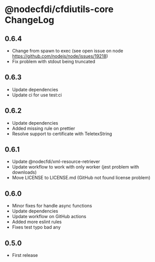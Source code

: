 # @nodecfdi/cfdiutils-core ChangeLog

## 0.6.4
- Change from spawn to exec (see open issue on node https://github.com/nodejs/node/issues/19218)
- Fix problem with stdout being truncated

## 0.6.3
- Update dependencies
- Update ci for use test:ci

## 0.6.2

- Update dependencies
- Added missing rule on prettier
- Resolve support to certificate with TeletexString

## 0.6.1

- Update @nodecfdi/xml-resource-retriever
- Update workflow to work with only worker (jest problem with downloads)
- Move LICENSE to LICENSE.md (GitHub not found license problem)

## 0.6.0

- Minor fixes for handle async functions
- Update dependencies
- Update workflow on GitHub actions
- Added more eslint rules
- Fixes test typo bad any

## 0.5.0

- First release
